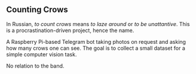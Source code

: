 ## Counting Crows

In Russian, *to count crows* means *to laze around* 
or *to be unattantive*. This is a procrastination-driven 
project, hence the name.

A Raspberry Pi-based Telegram bot taking photos 
on request and asking how many crows one can see. 
The goal is to collect a small dataset for a simple 
computer vision task.

No relation to the band.
